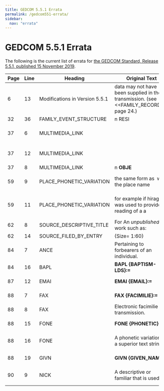 ```yaml
---
title: GEDCOM 5.5.1 Errata
permalink: /gedcom551-errata/
sidebar:
  nav: "errata"
---
```

# GEDCOM 5.5.1 Errata

The following is the current list of errata for [the GEDCOM Standard, Release 5.5.1, published 15 November 2019](https://gedcom.io/specifications/ged551.pdf).

|Page|Line|Heading| Original Text | Corrected Text | Notes |
|----|----|-------|---------------|----------------|-------|
|  6 | 13 | Modifications in Version 5.5.1 | data may not have been supplied in the transmission. (see <<FAMILY_RECORD>>, page 24.) | data may not have been supplied in the transmission (see <<FAM_RECORD>>, page 24). | FAMILY_RECORD should be FAM_RECORD |
| 32 | 36 | FAMILY_EVENT_STRUCTURE | n RESI | n RESI     {1:1} | Add cardinality |
| 37 |  6 | MULTIMEDIA_LINK |            | [ | Add open bracket before first line of MULTIMEDIA_LINK |
| 37 | 12 | MULTIMEDIA_LINK |            | ] | Add close bracket after last line of MULTIMEDIA_LINK |
| 37 |  8 | MULTIMEDIA_LINK | n **OBJE** | n **OBJE**     {1:1} | Add cardinality |
| 59 |  9 | PLACE_PHONETIC_VARIATION | the same form as&nbsp; was the place name | the same form as was the place name | Remove extra space before "was" |
| 59 | 11 | PLACE_PHONETIC_VARIATION | for example if hiragana was used to provide a reading of a a | for example if hiragana was used to provide a reading of a | Remove duplicate "a" |
| 62 |  8 | SOURCE_DESCRIPTIVE_TITLE | For An _unpublished_ work such as: | For an _unpublished_ work such as: | Lower case "an" |
| 62 | 14 | SOURCE_FILED_BY_ENTRY |  {Size= 1:60} | {Size=1:60} | Remove space |
| 84 |  7 | ANCE | Pertaining to forbearers of an individual. | Pertaining to forebearers of an individual. | Change "forbearers" to "forebearers" |
| 84 | 16 | BAPL | **BAPL {BAPTISM-LDS}:=** | **BAPL {BAPTISM_LDS}:=** | Change "-" to "_" |
| 87 | 12 | EMAI | **EMAI {EMAIL}:=** | **EMAIL {EMAIL}:=** | Change EMAI to EMAIL |
| 88 |  7 | FAX | **FAX {FACIMILIE}:=** | **FAX {FACSIMILE}:=** | Change FACIMILIE to FACSIMILE |
| 88 |  8 | FAX | Electronic facimilie transmission. | Electronic facsimile transmission. | Change facimilie to facsimile |
| 88 | 15 | FONE | **FONE {PHONETIC}** | **FONE {PHONETIC}:=** | Add ":=" |
| 88 | 16 | FONE | A phonetic variation of a superior text string | A phonetic variation of a superior text string. | Add period |
| 88 | 19 | GIVN | **GIVN {GIVEN_NAME}** | **GIVN {GIVEN_NAME}:=** | Add ":=" |
| 90 |  9 | NICK | A descriptive or familiar that is used | A descriptive or familiar name that is used | Insert "name" |
